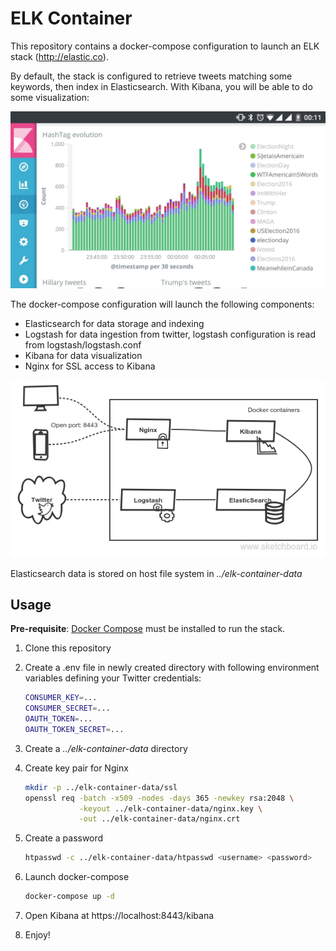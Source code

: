 # ELK Container

This repository contains a docker-compose configuration to launch an ELK stack (http://elastic.co).

By default, the stack is configured to retrieve tweets matching some keywords, then index in Elasticsearch. With Kibana, you will be able to do some visualization:

![ELK container screenshot](images/elk-container-01.jpeg)

The docker-compose configuration will launch the following components:

* Elasticsearch for data storage and indexing
* Logstash for data ingestion from twitter, logstash configuration is read from logstash/logstash.conf
* Kibana for data visualization
* Nginx for SSL access to Kibana

![Container diagram](images/containers.png)

Elasticsearch data is stored on host file system in _../elk-container-data_

## Usage

__Pre-requisite__: [Docker Compose](https://docs.docker.com/compose/) must be installed to run the stack.

1. Clone this repository
2. Create a .env file in newly created directory with following environment variables defining your Twitter credentials:

    ```bash
    CONSUMER_KEY=...
    CONSUMER_SECRET=...
    OAUTH_TOKEN=...
    OAUTH_TOKEN_SECRET=...
    ```

3. Create a _../elk-container-data_ directory
4. Create key pair for Nginx

    ```bash
    mkdir -p ../elk-container-data/ssl
    openssl req -batch -x509 -nodes -days 365 -newkey rsa:2048 \
                -keyout ../elk-container-data/nginx.key \
                -out ../elk-container-data/nginx.crt
    ```

5. Create a password

    ```bash
    htpasswd -c ../elk-container-data/htpasswd <username> <password>
    ```

6. Launch docker-compose

    ```bash
    docker-compose up -d
    ```

7. Open Kibana at https://localhost:8443/kibana
8. Enjoy!
